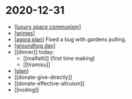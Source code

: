 # 2020-12-31

- [[luxury space communism]]
- [[grimes]]
- [[agora plan]] Fixed a bug with gardens pulling.
- [[groundhog day]]
- [[dinner]] today:
  - [[malfatti]] (first time making)
  - [[tiramisu]]
- [[plan]]
- [[donate-give-directly]]
- [[donate-effective-altruism]]
- [[noding]]

[//begin]: # "Autogenerated link references for markdown compatibility"
[luxury space communism]: ../luxury-space-communism "Luxury Space Communism"
[grimes]: ../grimes "Grimes"
[agora plan]: ../agora-plan "Agora Plan"
[groundhog day]: ../groundhog-day "Groundhog Day"
[plan]: ../plan "Plan"
[//end]: # "Autogenerated link references"